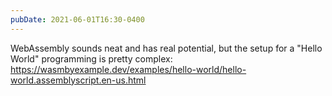```yaml
---
pubDate: 2021-06-01T16:30-0400
---
```


WebAssembly sounds neat and has real potential, but the setup for a "Hello World" programming is pretty complex: https://wasmbyexample.dev/examples/hello-world/hello-world.assemblyscript.en-us.html